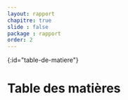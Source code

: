 ```yaml
---
layout: rapport
chapitre: true
slide : false
package : rapport
order: 2
---
```


{:id="table-de-matiere"}
# Table des matières


